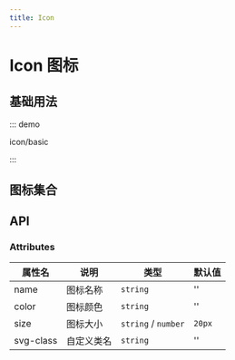 ```yaml
---
title: Icon
---
```


# Icon 图标

## 基础用法

::: demo

icon/basic

:::

## 图标集合
<qy-icon name="close" />
<demo src="../example/icon/list.vue" />


## API
### Attributes

属性名     | 说明 | 类型 | 默认值
----------| --- | ---- | ---
name      | 图标名称    | `string` | ''
color     | 图标颜色    | `string` | ''
size      | 图标大小    | `string` / `number` | `20px`
svg-class | 自定义类名   | `string`            | ''
